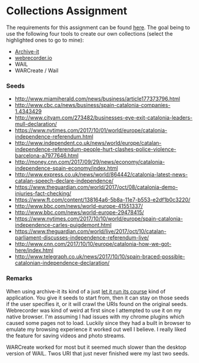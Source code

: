 # Collections Assignment

The requirements for this assignment can be found [here](https://phonedude.github.io/cs891-f17/week06-assignment.html).
The goal being to use the following four tools to create our own collections (select the highlighted ones to go to mine):

- [Archive-it](https://archive-it.org/collections/9554)
- [webrecorder.io](https://webrecorder.io/grantat/catalonia-independence)
- WAIL
- WARCreate / Wail

### Seeds

- http://www.miamiherald.com/news/business/article177373796.html
- http://www.cbc.ca/news/business/spain-catalonia-companies-1.4343429
- http://www.cityam.com/273482/businesses-eye-exit-catalonia-leaders-mull-declaration/
- https://www.nytimes.com/2017/10/01/world/europe/catalonia-independence-referendum.html
- http://www.independent.co.uk/news/world/europe/catalan-independence-referendum-people-hurt-clashes-police-violence-barcelona-a7977646.html
- http://money.cnn.com/2017/09/29/news/economy/catalonia-independence-spain-economy/index.html
- http://www.express.co.uk/news/world/864442/catalonia-latest-news-catalan-speech-declare-independence/
- https://www.theguardian.com/world/2017/oct/08/catalonia-demo-injuries-fact-checking/
- https://www.ft.com/content/138164a6-5b8a-11e7-b553-e2df1b0c3220/
- http://www.bbc.com/news/world-europe-41551337/
- http://www.bbc.com/news/world-europe-29478415/
- https://www.nytimes.com/2017/10/10/world/europe/spain-catalonia-independence-carles-puigdemont.html
- https://www.theguardian.com/world/live/2017/oct/10/catalan-parliament-discusses-independence-referendum-live/
- http://www.cnn.com/2017/10/10/europe/catalonia-how-we-got-here/index.html
- http://www.telegraph.co.uk/news/2017/10/10/spain-braced-possible-catalonian-independence-declaration/

### Remarks

When using archive-it its kind of a just [let it run its course](https://www.goodreads.com/quotes/1197919-206-let-nature-take-its-course-by-letting-each-thing) kind of application.
You give it seeds to start from, then it can stay on those seeds if the user specifies it, or it will crawl the URIs found on the original seeds.
Webrecorder was kind of weird at first since I attempted to use it on my native browser.
I'm assuming I had issues with my chrome plugins which caused some pages not to load.
Luckily since they had a built in browser to emulate my browsing experience it worked out well I believe.
I really liked the feature for saving videos and photo streams.

WARCreate worked for most but it seemed much slower than the desktop version of WAIL. Twos URI that just never finished were my last two seeds.

